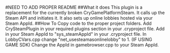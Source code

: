 #NEED TO ADD PROPER README
##What it does
This plugin is a replacement for the currently broken CryGamePlatformSteam. It calls up the Steam API and initiates it.
It also sets up online lobbies hosted via your Steam AppId.
##How To
Copy code to the proper project folders.
Add CrySteamPlugin in your required plugins section in your .cryproject file.
Add in your Steam AppId to "sys_steamAppId" in your .cryproject file.
In LobbyCVars.cpp change "net_usesteamasonlinelobby" to 1.
(IF USING GAME SDK) Change the AppId in gamebrowser.cpp to your Steam AppId.
